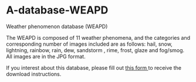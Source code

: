 # A-database-WEAPD
Weather phenomenon database (WEAPD)

The WEAPD is composed of 11 weather phenomena, and the categories and corresponding number of images included are as follows: hail, snow, lightning, rainbow, rain, dew, sandstorm , rime, frost, glaze and fog/smog. All images are in the JPG format.

If you interest about this database, please fill out <a  href ="http://a9x0ysr0285llwg6.mikecrm.com/cCRfpWL"> this form </a> to receive the download instructions.
